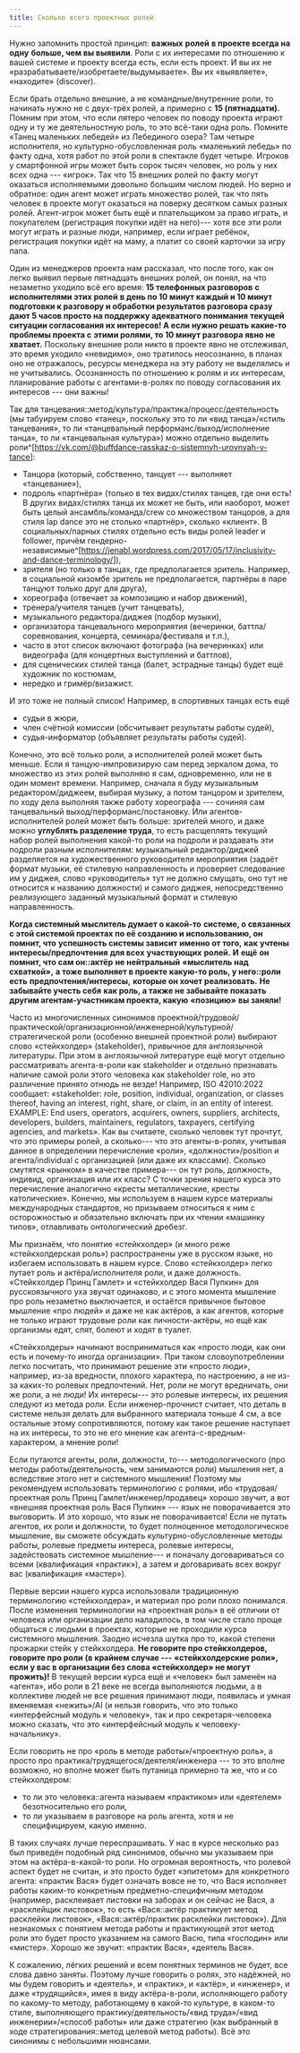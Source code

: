 ```yaml
---
title: Сколько всего проектных ролей
---
```


Нужно запомнить простой принцип: **важных** **ролей** **в проекте всегда
на одну** **больше, чем вы выявили**. Роли с их интересами по отношению
к вашей системе и проекту всегда есть, если есть проект. И вы их не
«разрабатываете/изобретаете/выдумываете». Вы их «выявляете», «находите»
(discover).

Если брать отдельно внешние, а не командные/внутренние роли, то начинать
нужно не с двух-трёх ролей, а примерно с **15 (пятнадцати).** Помним при
этом, что если пятеро человек по поводу проекта играют одну и ту же
деятельностную роль, то это всё-таки одна роль. Помните «Танец маленьких
лебедей» из Лебединого озера? Там четыре исполнителя, но
культурно-обусловленная роль «маленький лебедь» по факту одна, хотя
работ по этой роли в спектакле будет четыре. Игроков у смартфонной игры
может быть сорок тысяч человек, но роль у них всех одна --- «игрок». Так
что 15 внешних ролей по факту могут оказаться исполняемыми довольно
большим числом людей. Но верно и обратное: один агент может играть
множество ролей, так что пять человек в проекте могут оказаться на
поверку десятком самых разных ролей. Агент-игрок может быть ещё и
плательщиком за право играть, и покупателем (регистрация покупки идёт на
него)--- хотя все эти роли могут играть и разные люди, например, если
играет ребёнок, регистрация покупки идёт на маму, а платит со своей
карточки за игру папа.

Один из менеджеров проекта нам рассказал, что после того, как он легко
выявил первые пятнадцать внешних ролей, он понял, на что незаметно
уходило всё его время: **15 телефонных разговоров** **с исполнителями
этих ролей** **в день по 10 минут каждый и 10 минут подготовки к
разговору и обработки результатов разговора сразу дают 5 часов просто на
поддержку адекватного понимания** **текущей ситуации согласования их
интересов! А если нужно решать какие-то проблемы проекта с** **этими
ролями, то 10 минут разговора явно не хватает.** Поскольку внешние роли
никто в проекте явно не отслеживал, это время уходило «невидимо», оно
тратилось неосознанно, в планах оно не отражалось, ресурсы менеджера на
эту работу не выделялись и не учитывались. Осознанность по отношению к
ролям и их интересам, планирование работы с агентами-в-ролях по поводу
согласования их интересов --- они важны!

Так для танцевания::метод/культура/практика/процесс/деятельность (мы
табуируем слово «танец», поскольку это то ли «вид танца»/«стиль
танцевания», то ли «танцевальный перформанс/выход/исполнение танца», то
ли «танцевальная культура») можно отдельно выделить
роли^[<https://vk.com/@buffdance-rasskaz-o-sistemnyh-urovnyah-v-tance>]:

-   Танцора (который, собственно, танцует --- выполняет «танцевание»),
-   подроль «партнёра» (только в тех видах/стилях танцев, где они есть!
    В других видах/стилях танца их может не быть, или наоборот, может
    быть целый ансамбль/команда/crew со множеством танцоров, а для стиля
    lap dance это не столько «партнёр», сколько «клиент». В
    социальных/парных стилях отдельно есть виды ролей leader и follower,
    причём
    гендерно-независимые^[<https://jenabl.wordpress.com/2017/05/17/inclusivity-and-dance-terminology/>]),
-   зрителя (но только в танцах, где предполагается зритель. Например, в
    социальной кизомбе зритель не предполагается, партнёры в паре
    танцуют только друг для друга),
-   хореографа (отвечает за композицию и набор движений),
-   тренера/учителя танцев (учит танцевать),
-   музыкального редактора/диджея (подбор музыки),
-   организатора танцевального мероприятия (вечеринки,
    баттла/соревнования, концерта, семинара/фестиваля и т.п.),
-   часто в этот список включают фотографа (на вечеринках) или
    видеографа (для концертных выступлений и баттлов),
-   для сценических стилей танца (балет, эстрадные танцы) будет ещё
    художник по костюмам,
-   нередко и гримёр/визажист.

И это тоже не полный список! Например, в спортивных танцах есть ещё

-   судьи в жюри,
-   член счётной комиссии (обсчитывает результаты работы судей),
-   судья-информатор (объявляет результаты работы судей).

Конечно, это всё только роли, а исполнителей ролей может быть меньше.
Если я танцую-импровизирую сам перед зеркалом дома, то множество из этих
ролей выполняю я сам, одновременно, или не в один момент времени.
Например, сначала я буду музыкальным редактором/диджеем, выбирая музыку,
а потом танцором и зрителем, по ходу дела выполняя также работу
хореографа --- сочиняя сам танцевальный выход/перформанс/постановку. Или
агентов-исполнителей ролей может быть больше: зрителей много, и даже
можно **углублять разделение труда**, то есть расщеплять текущий набор
ролей выполнения какой-то роли на подроли и раздавать эти подроли разным
исполнителям: музыкальный редактор/диджей разделяется на художественного
руководителя мероприятия (задаёт формат музыки, её стилевую
направленность и проверяет следование им у диджея, слово «руководитель»
тут не должно смущать, оно тут не относится к названию должности) и
самого диджея, непосредственно реализующего заданный музыкальный формат
и стилевую направленность.

**Когда системный мыслитель думает о какой-то** **системе, о связанных с
этой системой проектах по её созданию и использованию, он** **помнит,
что** **успешность системы зависит** **именно от того,** **как**
**учтены интересы/предпочтения** **для всех** **участвующих** **ролей.**
**И** **ещё** **он помнит, что сам он::актёр** **не нейтральный**
**«мыслитель над схваткой»,** **а тоже выполняет в проекте какую-то
роль, у него::роли** **есть** **предпочтения/интересы,** **которые он
хочет реализовать.** **Не забывайте учесть себя** **как роль, а также не
забывайте показать** **другим агентам-участникам проекта, какую**
**«позицию»** **вы заняли!**

Часто из многочисленных синонимов
проектной/трудовой/практической/организационной/инженерной/культурной/стратегической
роли (особенно внешней проектной роли) выбирают слово «стейкхолдер»
(stakeholder), привычное для англоязычной литературы. При этом в
англоязычной литературе ещё могут отдельно рассматривать агента-в-роли
как stakeholder и отдельно признавать наличие самой роли этого человека
как stakeholder role, но это различение принято отнюдь не везде!
Например, ISO 42010:2022 сообщает: «stakeholder: role, position,
individual, organization, or classes thereof, having an interest, right,
share, or claim, in an entity of interest. EXAMPLE: End users,
operators, acquirers, owners, suppliers, architects, developers,
builders, maintainers, regulators, taxpayers, certifying agencies, and
markets». Как вы считаете, сколько человек тут прочтут, что это примеры
ролей, а сколько--- что это агенты-в-ролях, учитывая данное в
определении перечисление «роли», «должности»/position и
агента/individual с организацией (или даже их классами). Сколько
смутятся «рынком» в качестве примера--- он тут роль, должность, индивид,
организация или их класс? С точки зрения нашего курса это перечисление
аналогично «кресты металлические, кресты католические». Конечно, мы
используем в нашем курсе материалы международных стандартов, но
призываем относиться к ним с осторожностью и обязательно включать при их
чтении «машинку типов», отлавливать онтологический дребезг.

Мы признаём, что понятие «стейкхолдер» (и много реже «стейкхолдерская
роль») распространены уже в русском языке, но избегаем использовать в
нашем курсе. Слово «стейкхолдер» легко путает роль и актёра/исполнителя
роли, и даже должность. «Стейкхолдер Принц Гамлет» и «стейкхолдер Вася
Пупкин» для русскоязычного уха звучат одинаково, и с этого момента
мышление про роль незаметно выключается, и остаётся привычное бытовое
мышление «про людей» и даже не как актёров, а как агентов, которые не
только играют трудовые роли как личности-актёры, но ещё как организмы
едят, спят, болеют и ходят в туалет.

«Стейкхолдеры» начинают восприниматься как «просто люди, как они есть и
почему-то иногда организации». При таком словоупотреблении легко
посчитать, что принимают решение эти «просто люди», например, из-за
вредности, плохого характера, по настроению, а не из-за каких-то ролевых
предпочтений. Нет, роли не могут вредничать, они же роли, а не люди! Их
интересы--- это ролевые интересы, их решения следуют из метода роли.
Если инженер-прочнист считает, что деталь в системе нельзя делать для
выбранного материала тоньше 4 см, а все остальные этому сопротивляются,
потому как такое решение наступает на их интересы, то это не его мнение
как агента-с-вредным-характером, а мнение роли!

Если путаются агенты, роли, должности, то--- методологического (про
методы работы/деятельность, чем занимаются роли) мышления нет, а
вследствие этого нет и системного мышления! Поэтому мы рекомендуем
использовать терминологию с ролями, ибо «трудовая/проектная роль Принц
Гамлет/инженер/продавец» хорошо звучит, а вот «внешняя проектная роль
Вася Пупкин» --- язык не поворачивается это выговорить. И это хорошо,
что язык не поворачивается! Если не путать агентов, их роли и должности,
то будет полноценное методологическое мышление, вы сможете обсуждать
культурно-обусловленные методы работы, ролевые предметы интереса,
ролевые интересы, задействовать системное мышление--- и поначалу
договариваться со всеми (квалификация «практик»), а затем и договаривать
всех вокруг вас (квалификация «мастер»).

Первые версии нашего курса использовали традиционную терминологию
«стейкхолдера», и материал про роли плохо понимался. После изменения
терминологии на «проектная роль» в её отличии от человека или
организации дело наладилось, в том числе стало проще общаться с людьми в
проектах, которые не проходили курса системного мышления. Заодно исчезла
шутка про то, какой степени прожарки стейк у стейкхолдера. **Не говорите
про стейкхолдеров, говорите про роли** **(в крайнем случае ---**
**«стейкхолдерские роли», если у вас в организации без слова
«стейкхолдер» не могут прожить)!** В текущей версии курса ещё и
«человек» был заменён на «агента», ибо роли в 21 веке не всегда
выполняются людьми, а в коллективе людей не все решения принимают люди,
появилась и умная вменяемая «нежить»/AI (и нельзя говорить, что это
только «интерфейсный модуль к человеку», так и про секретаря-человека
можно сказать, что это «интерфейсный модуль к человеку-начальнику».

Если говорить не про «роль в методе работы»/«проектную роль», а просто
про практика/трудящегося/деятеля/инженера --- то это вполне возможно, но
вполне может быть путаница примерно та же, что и со стейкхолдером:

-   то ли это человека::агента называем «практиком» или «деятелем»
    безотносительно его роли,
-   то ли указываем в разговоре на роль агента, хотя и не специфицируем,
    какую именно.

В таких случаях лучше переспрашивать. У нас в курсе несколько раз был
приведён подобный ряд синонимов, обычно мы указываем при этом на
актёра-в-какой-то роли. Но огромная вероятность, что ролевой аспект
будет не считан, и это просто будет «эпитетом» для конкретного агента:
«практик Вася» будет означать вовсе не то, что Вася исполняет работы
каким-то конкретным предметно-специфичным методом (например, расклеивает
листовки на заборах и он сейчас не Вася, а «расклейщик листовок», то
есть «Вася::актёр практикует метод расклейки листовок»,
«Вася::актёр/практик расклейки листовок»). Для незнакомых с понятием
метода работы и практикующей этот метод роли это будет просто указанием
на самого Васю, типа «господин» или «мистер». Хорошо же звучит: «практик
Вася», «деятель Вася».

К сожалению, лёгких решений и всем понятных терминов не будет, все слова
давно заняты. Поэтому лучше говорить о ролях, это надёжней, но мы будем
говорить и «деятель», и «практик», и «актёр», и «инженер», и даже
«трудящийся», имея в виду актёра-в-роли, исполняющего работу по
какому-то методу, работающему в какой-то культуре, в каком-то стиле,
выполняющего практику/деятельность/«вид труда»/«вид инженерии»/«способ
работы» или даже стратегию (как выбранный в ходе стратегирования::метод
целевой метод работы). Всё это синонимы с небольшими нюансами.
